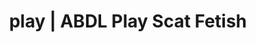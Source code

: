 ---
categories:
- Lingerie Art
- Erotic Audiobooks
- Latex Fetish
- Virtual Sex
- Sapphic Desires
image: /assets/images/1747714217163.jpg
layout: post
schema:
  description: Premium adult content featuring Scat Fetish, ABDL Play. High-quality
    artwork with erotic themes.
  keywords:
  - Virtual Sex
  - ABDL Play
  - Scat Fetish
  - Ethical Porn
  - E-Girl Erotica
  - Queer Kinks
  name: 1747714217163 | Scat Fetish ABDL Play
  type: VisualArtwork
seo:
  description: Featured content with artistic Scat Fetish, ABDL Play. HD images available.
  keywords: Scat Fetish, ABDL Play
  og_image: /assets/images/1747714217163.jpg
  schema_type: VisualArtwork
tags:
- '#play'
- Scat Fetish
- ABDL Play
title: play | ABDL Play Scat Fetish
---